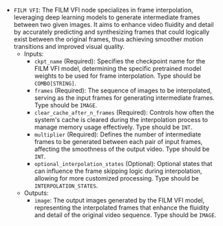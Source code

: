 - `FILM VFI`: The FILM VFI node specializes in frame interpolation, leveraging deep learning models to generate intermediate frames between two given images. It aims to enhance video fluidity and detail by accurately predicting and synthesizing frames that could logically exist between the original frames, thus achieving smoother motion transitions and improved visual quality.
    - Inputs:
        - `ckpt_name` (Required): Specifies the checkpoint name for the FILM VFI model, determining the specific pretrained model weights to be used for frame interpolation. Type should be `COMBO[STRING]`.
        - `frames` (Required): The sequence of images to be interpolated, serving as the input frames for generating intermediate frames. Type should be `IMAGE`.
        - `clear_cache_after_n_frames` (Required): Controls how often the system's cache is cleared during the interpolation process to manage memory usage effectively. Type should be `INT`.
        - `multiplier` (Required): Defines the number of intermediate frames to be generated between each pair of input frames, affecting the smoothness of the output video. Type should be `INT`.
        - `optional_interpolation_states` (Optional): Optional states that can influence the frame skipping logic during interpolation, allowing for more customized processing. Type should be `INTERPOLATION_STATES`.
    - Outputs:
        - `image`: The output images generated by the FILM VFI model, representing the interpolated frames that enhance the fluidity and detail of the original video sequence. Type should be `IMAGE`.
